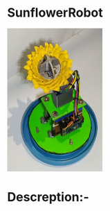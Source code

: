 # SunflowerRobot

<img src="images/sunflower.jpg" alt="alt text" width="220" height="330">

# Descreption:-
